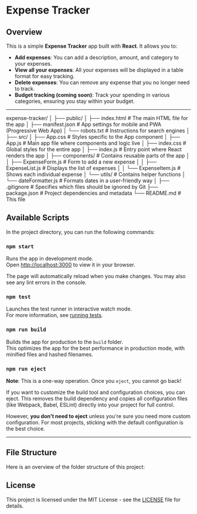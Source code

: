 # Expense Tracker

## Overview

This is a simple **Expense Tracker** app built with **React**. It allows you to:

- **Add expenses**: You can add a description, amount, and category to your expenses.
- **View all your expenses**: All your expenses will be displayed in a table format for easy tracking.
- **Delete expenses**: You can remove any expense that you no longer need to track.
- **Budget tracking (coming soon)**: Track your spending in various categories, ensuring you stay within your budget.

---
expense-tracker/ │ ├── public/ │ ├── index.html # The main HTML file for the app │ ├── manifest.json # App settings for mobile and PWA (Progressive Web App) │ └── robots.txt # Instructions for search engines │ ├── src/ │ ├── App.css # Styles specific to the App component │ ├── App.js # Main app file where components and logic live │ ├── index.css # Global styles for the entire app │ ├── index.js # Entry point where React renders the app │ ├── components/ # Contains reusable parts of the app │ │ ├── ExpenseForm.js # Form to add a new expense │ │ ├── ExpenseList.js # Displays the list of expenses │ │ └── ExpenseItem.js # Shows each individual expense │ └── utils/ # Contains helper functions │ └── dateFormatter.js # Formats dates in a user-friendly way │ ├── .gitignore # Specifies which files should be ignored by Git ├── package.json # Project dependencies and metadata └── README.md # This file
## Available Scripts

In the project directory, you can run the following commands:

### `npm start`

Runs the app in development mode.\
Open [http://localhost:3000](http://localhost:3000) to view it in your browser.

The page will automatically reload when you make changes. You may also see any lint errors in the console.

### `npm test`

Launches the test runner in interactive watch mode.\
For more information, see [running tests](https://facebook.github.io/create-react-app/docs/running-tests).

### `npm run build`

Builds the app for production to the `build` folder.\
This optimizes the app for the best performance in production mode, with minified files and hashed filenames.

### `npm run eject`

**Note**: This is a one-way operation. Once you `eject`, you cannot go back!

If you want to customize the build tool and configuration choices, you can eject. This removes the build dependency and copies all configuration files (like Webpack, Babel, ESLint) directly into your project for full control.

However, **you don't need to eject** unless you're sure you need more custom configuration. For most projects, sticking with the default configuration is the best choice.

---


## File Structure

Here is an overview of the folder structure of this project:

## License

This project is licensed under the MIT License - see the [LICENSE](./LICENSE) file for details.

